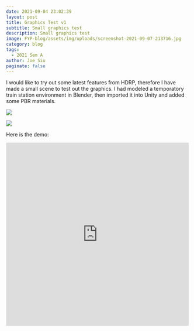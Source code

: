 ```yaml
---
date: 2021-09-04 23:02:39
layout: post
title: Graphics Test v1
subtitle: Small graphics test
description: Small graphics test
image: FYP-blog/assets/img/uploads/screenshot-2021-09-07-213716.jpg
category: blog
tags:
  - 2021 Sem A
author: Joe Siu
paginate: false
---
```

I would like to try out some latest features from HDRP, therefore I have made a small scene to test out the graphics. I had modeled a temporatory train station environment in Blender, then imported it into Unity and added some PBR materials.

![](/FYP-blog/assets/img/uploads/screenshot-2021-09-07-214611.jpg)

![](/FYP-blog/assets/img/uploads/screenshot-2021-09-07-214247.jpg)

Here is the demo:

<iframe width="500" height="500" src="https://www.youtube.com/embed/zov3OfUdc-k" title="YouTube video player" frameborder="0" allow="accelerometer; autoplay; clipboard-write; encrypted-media; gyroscope; picture-in-picture" allowfullscreen></iframe>